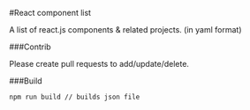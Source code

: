 #React component list

A list of react.js components & related projects. (in yaml format)

###Contrib

Please create pull requests to add/update/delete.

###Build

`npm run build // builds json file`